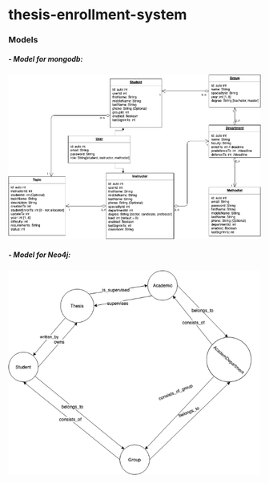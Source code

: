 # thesis-enrollment-system

### Models

##### - Model for mongodb:

![Mongodb Model](mongodb_model.png)


##### - Model for Neo4j:

![Neo4j Model](neo4j_model.png)